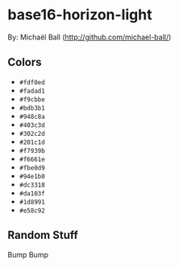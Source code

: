 # base16-horizon-light

By: Michaël Ball (http://github.com/michael-ball/)

## Colors

* `#fdf0ed`
* `#fadad1`
* `#f9cbbe`
* `#bdb3b1`
* `#948c8a`
* `#403c3d`
* `#302c2d`
* `#201c1d`
* `#f7939b`
* `#f6661e`
* `#fbe0d9`
* `#94e1b0`
* `#dc3318`
* `#da103f`
* `#1d8991`
* `#e58c92`

## Random Stuff

Bump
Bump
